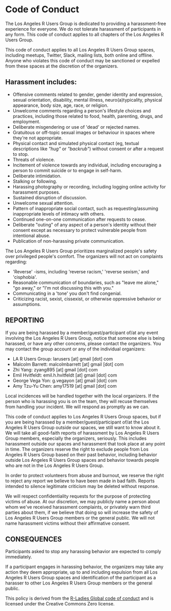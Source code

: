 # Code of Conduct

The Los Angeles R Users Group is dedicated to providing a harassment-free experience for everyone. We do not tolerate harassment of participants in any form. This code of conduct applies to all chapters of the Los Angeles R Users Group. 

This code of conduct applies to all Los Angeles R Users Group spaces, including meetups, Twitter, Slack, mailing lists, both online and offline. Anyone who violates this code of conduct may be sanctioned or expelled from these spaces at the discretion of the organizers.

## Harassment includes:

* Offensive comments related to gender, gender identity and expression, sexual orientation, disability, mental illness, neuro(a)typicality, physical appearance, body size, age, race, or religion.
* Unwelcome comments regarding a person's lifestyle choices and practices, including those related to food, health, parenting, drugs, and employment.
* Deliberate misgendering or use of 'dead' or rejected names.
* Gratuitous or off-topic sexual images or behaviour in spaces where they're not appropriate.
* Physical contact and simulated physical contact (eg, textual descriptions like *"hug"* or *"backrub"*) without consent or after a request to stop.
* Threats of violence.
* Incitement of violence towards any individual, including encouraging a person to commit suicide or to engage in self-harm.
* Deliberate intimidation.
* Stalking or following.
* Harassing photography or recording, including logging online activity for harassment purposes.
* Sustained disruption of discussion.
* Unwelcome sexual attention.
* Pattern of inappropriate social contact, such as requesting/assuming inappropriate levels of intimacy with others.
* Continued one-on-one communication after requests to cease.
* Deliberate "outing" of any aspect of a person's identity without their consent except as necessary to protect vulnerable people from intentional abuse.
* Publication of non-harassing private communication.

The Los Angeles R Users Group prioritizes marginalized people's safety over privileged people's comfort. The organizers will not act on complaints regarding:

* 'Reverse' -isms, including 'reverse racism,' 'reverse sexism,' and 'cisphobia'.
* Reasonable communication of boundaries, such as "leave me alone," "go away," or "I'm not discussing this with you."
* Communicating in a 'tone' you don't find congenial.
* Criticizing racist, sexist, cissexist, or otherwise oppressive behavior or assumptions.

## REPORTING

If you are being harassed by a member/guest/participant of/at any event involving the Los Angeles R Users Group, notice that someone else is being harassed, or have any other concerns, please contact the organizers. You may contact the group account or any of the individual organizers:

* LA R Users Group: larusers [at] gmail [dot] com
* Malcolm Barrett: malcolmbarrett [at] gmail [dot] com
* Zhi Yang: zyang895 [at] gmail [dot] com
* Emil Hvitfeldt: emil.h.hvitfeldt [at] gmail [dot] com
* George Vega Yon: g.vegayon [at] gmail [dot] com
* Amy Tzu-Yu Chen: amy17519 [at] gmail [dot] com

Local incidences will be handled together with the local organizers. If the person who is harassing you is on the team, they will recuse themselves from handling your incident. We will respond as promptly as we can.

This code of conduct applies to Los Angeles R Users Group spaces, but if you are being harassed by a member/guest/participant of/at the Los Angeles R Users Group outside our spaces, we still want to know about it. We will take all good-faith reports of harassment by Los Angeles R Users Group members, especially the organizers, seriously. This includes harassment outside our spaces and harassment that took place at any point in time. The organizers reserve the right to exclude people from Los Angeles R Users Group based on their past behavior, including behavior outside Los Angeles R Users Group spaces and behavior towards people who are not in the Los Angeles R Users Group.

In order to protect volunteers from abuse and burnout, we reserve the right to reject any report we believe to have been made in bad faith. Reports intended to silence legitimate criticism may be deleted without response.

We will respect confidentiality requests for the purpose of protecting victims of abuse. At our discretion, we may publicly name a person about whom we've received harassment complaints, or privately warn third parties about them, if we believe that doing so will increase the safety of Los Angeles R Users Group members or the general public. We will not name harassment victims without their affirmative consent.

## CONSEQUENCES

Participants asked to stop any harassing behavior are expected to comply immediately.

If a participant engages in harassing behavior, the organizers may take any action they deem appropriate, up to and including expulsion from all Los Angeles R Users Group spaces and identification of the participant as a harasser to other Los Angeles R Users Group members or the general public.

This policy is derived from the [R-Ladies Global code of conduct](https://rladies.org/code-of-conduct/) and is licensed under the Creative Commons Zero license.
